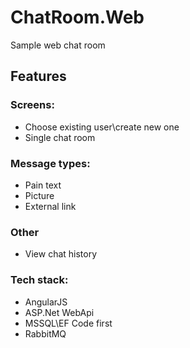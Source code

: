 # ChatRoom.Web

Sample web chat room

## Features

### Screens:

* Choose existing user\create new one
* Single chat room
 
### Message types:

* Pain text
* Picture
* External link

### Other

* View chat history

### Tech stack:

* AngularJS
* ASP.Net WebApi
* MSSQL\EF Code first
* RabbitMQ
